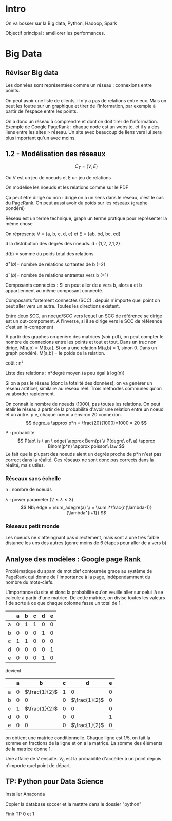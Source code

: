 # Intro

On va bosser sur la Big data, Python, Hadoop, Spark

Objectif principal : améliorer les performances. 

# Big Data

## Réviser Big data

Les données sont représentées comme un réseau : connexions entre points.

On peut avoir une liste de clients, il n'y a pas de relations entre eux. Mais on peut les foutre sur un graphique et tirer de l'information, par exemple à partir de l'espace entre les points. 

On a donc un réseau à comprendre et dont on doit tirer de l'information. Exemple de Google PageRank : chaque node est un website, et il y a des liens entre les sites > réseau. Un site avec beaucoup de liens vers lui sera plus important  qu'un avec moins. 

## 1.2 - Modélisation des réseaux

$$
C_T = ( V, E)
$$

Où V est un jeu de noeuds et E un jeu de relations

On modélise les noeuds et les relations comme sur le PDF

Ça peut être dirigé ou non  : dirigé on a un sens dans le réseau, c'est le cas du PageRank.  On peut aussi avoir du poids sur les réseaux (graphe pondéré)

Réseau est un terme technique, graph un terme pratique pour représenter la même chose

On réprésente V = {a, b, c, d, e} et E = {ab, bd, bc, cd}

d la distribution des degrès des noeuds. d : {1,2, 2,1,2} . 

d(b) = somme du poids total des relations

$d^+(b) =$  nombre de relations sortantes de b (=2)

$d^-(b) =$ nombre de relations entrantes vers b (=1)



Composants connectés  : Si on peut aller de a vers b, alors a et b appartiennent au même composant connecté. 

Composants fortement connectés (SCC) :  depuis n'importe quel point on peut aller vers un autre. Toutes les directions existent. 

Entre deux SCC, un noeud/SCC vers lequel un SCC de référence se dirige est un out-compoment. À l'inverse, si il se dirige vers le SCC de référence c'est un in-component

À partir des graphes on génère des matrices (voir pdf), on peut compter le nombre de connexions entre les points et tout et tout. Dans un truc non dirigé, M[a,b] = M[b,a]. Si on a une relation M(a,b) = 1, sinon 0. Dans un graph pondéré, M[a,b] = le poids de la relation.

coût : n²

Liste des relations : n*degré moyen (a peu égal à log(n))

Si on a pas le réseau (donc la totalité des données), on va générer un réseau artificel, similaire au réseau réel. Trois méthodes communes qu'on va aborder rapidement.

On connait le nombre de noeuds (1000), pas toutes les relations. On peut étalir le réseau à partir de la probabilité d'avoir une relation entre un noeud et un autre. p.e, chaque nœud a environ 20 connexion. 
$$
degre_a \approx p*n = \frac{20}{1000}*1000 = 20
$$


P : probabilité
$$
P(ab\ is \ an \ edge) \approx Bern(p)  \\
P(degre\ of\ a) \approx Binom(p*n) \approx poisson\ law
$$
Le fait que la plupart des noeuds aient un degrés proche de p*n n'est pas correct dans la réalité. Ces réseaux ne sont donc pas corrects dans la réalité, mais utiles. 

### Réseaux sans échelle

n : nombre de noeuds

$\lambda$ : power parameter ($2 \leqslant \lambda \leqslant 3$)
$$
Nb\ edge = \sum_adegre(a) \\
= \sum i*\frac{n(\lambda-1)}{\lambda^{i+1}}
$$

### Réseaux petit monde 

Les noeuds ne s'atteingnant pas directement, mais sont à une très faible distance les uns des autres (genre moins de 6 étapes pour aller de a vers b)

## Analyse des modèles : Google page Rank

Problématique du spam de mot clef contournée grace au système de PageRank qui donne de l'importance à la page, indépendamment du nombre du mots-clefs.

L'importance du site et donc la probabilité qu'on veuille aller sur celui là se calcule à partir d'une matrice. De cette matrice, on divise toutes les valeurs 1 de sorte à ce que chaque colonne fasse un total de 1.

|      | a    | b    | c    | d    | e    |
| ---- | ---- | ---- | ---- | ---- | ---- |
| a    | 0    | 1    | 1    | 0    | 0    |
| b    | 0    | 0    | 0    | 1    | 0    |
| c    | 1    | 1    | 0    | 0    | 0    |
| d    | 0    | 0    | 0    | 0    | 1    |
| e    | 0    | 0    | 0    | 1    | 0    |

devient

|      | a    | b             | c    | d             | e    |
| ---- | ---- | ------------- | ---- | ------------- | ---- |
| a    | 0    | $\frac{1}{2}$ | 1    | 0             | 0    |
| b    | 0    | 0             | 0    | $\frac{1}{2}$ | 0    |
| c    | 1    | $\frac{1}{2}$ | 0    | 0             | 0    |
| d    | 0    | 0             | 0    | 0             | 1    |
| e    | 0    | 0             | 0    | $\frac{1}{2}$ | 0    |

on obtient une matrice conditionnelle. Chaque ligne est 1/5, on fait la somme en fractions de la ligne et on a la matrice. La somme des éléments de la matrice donne 1. 

Une affaire de V ensuite. $V_0$ est la probabilité d'accéder à un point depuis n'importe  quel point de départ. 



## TP: Python pour Data Science

Installer Anaconda

Copier la database soccer et la metttre dans le dossier "python"

Finir TP 0 et 1
